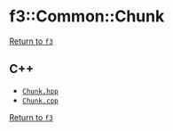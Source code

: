 # f3::Common::Chunk

[Return to `f3`](/docs/f3.md)

## C++

- [`Chunk.hpp`](/src/f3/Chunk.hpp)
- [`Chunk.cpp`](/src/f3/Chunk.cpp)

[Return to `f3`](/docs/f3.md)